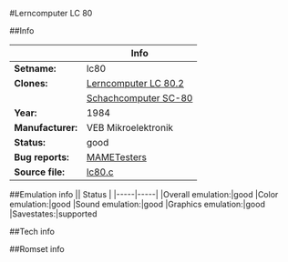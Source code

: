#Lerncomputer LC 80

##Info

||Info|
|-----|-----|
|**Setname:**|lc80
|**Clones:**|[Lerncomputer LC 80.2](lc80_2.md)
||[Schachcomputer SC-80](sc80.md)
|**Year:**|1984
|**Manufacturer:**|VEB Mikroelektronik
|**Status:**|good
|**Bug reports:**|[MAMETesters](http://mametesters.org/view_all_set.php?type=1&temporary=y&search=lc80.c)
|**Source file:**|[lc80.c](https://github.com/mamedev/mame/blob/master/src/mess/drivers/lc80.c)

##Emulation info
|| Status |
|-----|-----|
|Overall emulation:|good
|Color emulation:|good
|Sound emulation:|good
|Graphics emulation:|good
|Savestates:|supported

##Tech info

##Romset info

<!--- START OF EDITED COMMENT DO NOT TOUCH TEXT ABOVE-->
